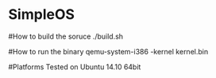 # SimpleOS

#How to build the soruce
	./build.sh

#How to run the binary
	qemu-system-i386 -kernel kernel.bin

	
#Platforms
	Tested on Ubuntu 14.10 64bit	
